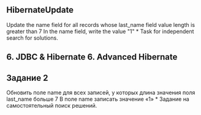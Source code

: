 ## HibernateUpdate
Update the name field for all records whose last_name field value length is greater than 7 In the name field, write the value "1" * Task for independent search for solutions.
## 6. JDBC & Hibernate 6. Advanced Hibernate
## Задание 2 

Обновить поле name для всех записей, у которых длина значения поля last_name больше 7 В поле name записать значение «1» * Задание на самостоятельный поиск решений. 
